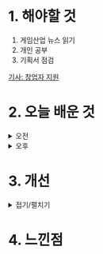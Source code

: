 
# 1. 해야할 것

1. 게임산업 뉴스 읽기 
2. 개인 공부  
3. 기획서 점검

[기사: 창업자 지원](https://www.gamemeca.com/view.php?gid=1751703)

# 2. 오늘 배운 것

<details>
<summary>오전</summary>

## 오늘의 뉴스
### 창업자 지원
![image](https://github.com/user-attachments/assets/7b34c54e-6c6a-4912-864c-42342f2c0f46)

</details>


<details>
<summary>오후</summary>


</details>




# 3. 개선


<details>
<summary>접기/펼치기</summary>


</details>



# 4. 느낀점


